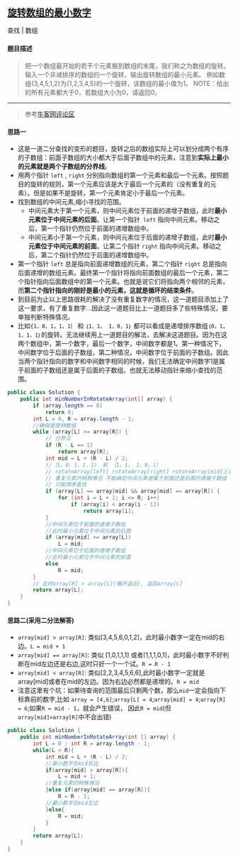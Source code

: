 ## [旋转数组的最小数字](https://www.nowcoder.com/practice/9f3231a991af4f55b95579b44b7a01ba)

<code style="color: var(--vscode-textPreformat-foreground); font-family: Menlo, Monaco, Consolas, &quot;Droid Sans Mono&quot;, &quot;Courier New&quot;, monospace, &quot;Droid Sans Fallback&quot;; font-size: 14px; line-height: 19px;">查找</code><span>&nbsp;</span>|<span>&nbsp;</span><code style="color: var(--vscode-textPreformat-foreground); font-family: Menlo, Monaco, Consolas, &quot;Droid Sans Mono&quot;, &quot;Courier New&quot;, monospace, &quot;Droid Sans Fallback&quot;; font-size: 14px; line-height: 19px;">数组</code>

#### 题目描述

> 把一个数组最开始的若干个元素搬到数组的末尾，我们称之为数组的旋转。 输入一个非减排序的数组的一个旋转，输出旋转数组的最小元素。 例如数组{3,4,5,1,2}为{1,2,3,4,5}的一个旋转，该数组的最小值为1。 NOTE：给出的所有元素都大于0，若数组大小为0，请返回0。

-----
> 参考[牛客网评论区](https://www.nowcoder.com/questionTerminal/9f3231a991af4f55b95579b44b7a01ba)
#### 思路一
* 这是一道二分查找的变形的题目，旋转之后的数组实际上可以划分成两个有序的子数组：前面子数组的大小都大于后面子数组中的元素，注意到**实际上最小的元素就是两个子数组的分界线**。
* 用两个指针 `left` , `right` 分别指向数组的第一个元素和最后一个元素。按照题目的旋转的规则，第一个元素应该是大于最后一个元素的（没有重复的元素）。但是如果不是旋转，第一个元素肯定小于最后一个元素。
* 找到数组的中间元素,缩小寻找的范围。
   * 中间元素大于第一个元素，则中间元素位于前面的递增子数组，此时**最小元素位于中间元素的后面**。让第一个指针` left` 指向中间元素。移动之后，第一个指针仍然位于前面的递增数组中。
   * 中间元素小于第一个元素，则中间元素位于后面的递增子数组，此时**最小元素位于中间元素的前面**。让第二个指针 `right` 指向中间元素。移动之后，第二个指针仍然位于后面的递增数组中。
* 第一个指针 `left` 总是指向前面递增数组的元素，第二个指针 `right` 总是指向后面递增的数组元素。最终第一个指针将指向前面数组的最后一个元素，第二个指针指向后面数组中的第一个元素。也就是说它们将指向两个相邻的元素，而**第二个指针指向的刚好是最小的元素，这就是循环的结束条件**。
* 到目前为止以上思路很耗的解决了没有重复数字的情况，这一道题目添加上了这一要求，有了重复数字...因此这一道题目比上一道题目多了些特殊情况，要单独判断特殊情况。
* 比如`{1，0，1，1，1｝` 和 `｛1，1， 1，0，1｝` 都可以看成是递增排序数组`｛0，1，1，1，1｝`的旋转。无法继续用上一道题目的解法，去解决这道题目。因为在这两个数组中，第一个数字，最后一个数字，中间数字都是1。第一种情况下，中间数字位于后面的子数组，第二种情况，中间数字位于前面的子数组。因此当两个指针指向的数字和中间数字相同的时候，我们无法确定中间数字1是属于前面的子数组还是属于后面的子数组。也就无法移动指针来缩小查找的范围。

```java
public class Solution {
    public int minNumberInRotateArray(int[] array) {
        if (array.length == 0)
            return 0;
        int L = 0, R = array.length - 1;
        //确保是旋转数组
        while (array[L] >= array[R]) {
            // 分界点
            if (R - L == 1)
                return array[R];
            int mid = L + (R - L) / 2;
            //｛1，0，1，1，1｝ 和 ｛1，1， 1，0，1｝ 
            // rotateArray[left] rotateArray[right] rotateArray[mid]三者相等
            // 重复元素的特殊情况 不能确定中间元素是属于前面还是后面的递增子数组
            // 只能顺序查找
            if (array[L] == array[mid] && array[mid] == array[R]) {
                for (int i = L + 1; i <= R; i++)
                    if (array[i] < array[i - 1])
                        return array[i];
            }
            //中间元素位于前面的递增子数组
            //此时最小元素位于中间元素的后面
            if (array[mid] >= array[L])
                L = mid;
            //中间元素位于后面的递增子数组
            //此时最小元素位于中间元素的前面
            else
                R = mid;
        }
        // 此时array[R] > array[L](循环退出), 返回array[L]
        return array[L];
    }
}
```

#### 思路二(采用二分法解答)
* `array[mid] > array[R]`: 类似[3,4,5,6,0,1,2]，此时最小数字一定在mid的右边。`L = mid + 1`
* `array[mid] == array[R]`: 类似 [1,0,1,1,1] 或者[1,1,1,0,1]，此时最小数字不好判断在mid左边还是右边,这时只好一个一个试。`R = R - 1`
* `array[mid] < array[R]`: 类似[2,2,3,4,5,6,6],此时最小数字一定就是array[mid]或者在mid的左边。因为右边必然都是递增的。`R = mid`
* 注意这里有个坑：如果待查询的范围最后只剩两个数，那么`mid`一定会指向下标靠前的数字,比如 `array = [4,6]`;`array[L] = 4`;`array[mid] = 4`;`array[R] = 6`;如果`R = mid - 1`，就会产生错误， 因此`R = mid`(但`array[mid]>array[R]`中不会出错)
```java
public class Solution {
    public int minNumberInRotateArray(int [] array) {
        int L = 0 ; int R = array.length - 1;   
        while(L < R){
            int mid = L + (R - L) / 2;
            //最小数字在mid右边        
            if(array[mid] > array[R]){
                L = mid + 1;
            //重复元素的特殊情况
            }else if(array[mid] == array[R]){
                R = R - 1;
            //最小数字在mid左边
            }else{
                R = mid;
            }   
        }
        return array[L];
    }
}
```